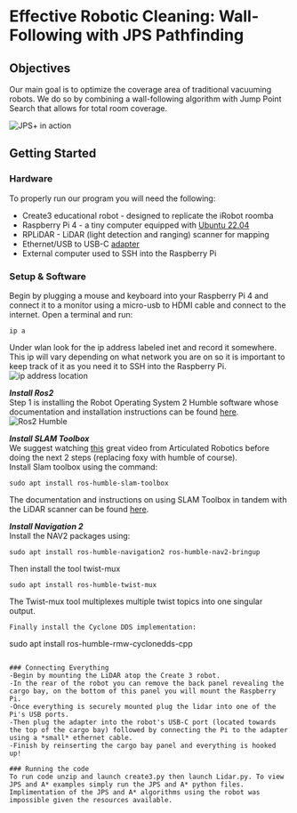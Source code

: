 # **Effective Robotic Cleaning:** Wall-Following with JPS Pathfinding

## Objectives

Our main goal is to optimize the coverage area of traditional vacuuming robots. We do so by combining a wall-following algorithm with Jump Point Search that allows for total room coverage.

![JPS+ in action](https://media.springernature.com/lw685/springer-static/image/chp%3A10.1007%2F978-981-99-0479-2_267/MediaObjects/539027_1_En_267_Fig10_HTML.png)

## Getting Started
### Hardware
To properly run our program you will need the following:
- Create3 educational robot - designed to replicate the iRobot roomba
- Raspberry Pi 4 - a tiny computer equipped with [Ubuntu 22.04](https://releases.ubuntu.com/jammy/)
- RPLiDAR - LiDAR (light detection and ranging) scanner for mapping
- Ethernet/USB to USB-C [adapter](https://www.amazon.com/Ethernet-Adapter-uni-Gigabit-Compatible/dp/B0871ZL9TG/ref=asc_df_B0871ZL9TG/?tag=hyprod-20&linkCode=df0&hvadid=693310954762&hvpos=&hvnetw=g&hvrand=16954073619488731607&hvpone=&hvptwo=&hvqmt=&hvdev=c&hvdvcmdl=&hvlocint=&hvlocphy=9001843&hvtargid=pla-1123808946192&mcid=ab8721b29d5033a99494d584b3d2629a&gad_source=1&gclid=CjwKCAjw9IayBhBJEiwAVuc3fv7x_C3fqsNCKoSJi1NQ9luoM_0g8-K-M9aF9xyh8DQZ1dmS7RkLcRoCUT0QAvD_BwE&th=1)
- External computer used to SSH into the Raspberry Pi

### Setup & Software
Begin by plugging a mouse and keyboard into your Raspberry Pi 4 and connect it to a monitor using a micro-usb to HDMI cable and connect to the internet. Open a terminal and run:
```
ip a
```
Under wlan look for the ip address labeled inet and record it somewhere. This ip will vary depending on what network you are on so it is important to keep track of it as you need it to SSH into the Raspberry Pi.
![ip address location](https://www.mbtechworks.com/wp-uploads/ifconfig-1.jpg)

***Install Ros2***  
Step 1 is installing the Robot Operating System 2 Humble software whose documentation and installation instructions can be found [here](https://docs.ros.org/en/humble/Installation.html).  
![Ros2 Humble](https://docs.ros.org/en/humble/_static/humble-small.png)  

***Install SLAM Toolbox***  
We suggest watching [this](https://www.youtube.com/watch?v=ZaiA3hWaRzE&t=504s) great video from Articulated Robotics before doing the next 2 steps (replacing foxy with humble of course).  
Install Slam toolbox using the command:  
```
sudo apt install ros-humble-slam-toolbox
``` 
The documentation and instructions on using SLAM Toolbox in tandem with the LiDAR scanner can be found [here](https://github.com/iRobotEducation/create3_examples/tree/humble/create3_lidar_slam).  

***Install Navigation 2***  
Install the NAV2 packages using:
```
sudo apt install ros-humble-navigation2 ros-humble-nav2-bringup
```
Then install the tool twist-mux
```
sudo apt install ros-humble-twist-mux
```
The Twist-mux tool multiplexes multiple twist topics into one singular output.
```
Finally install the Cyclone DDS implementation:
```
sudo apt install ros-humble-rmw-cyclonedds-cpp
```

### Connecting Everything
-Begin by mounting the LiDAR atop the Create 3 robot.
-In the rear of the robot you can remove the back panel revealing the cargo bay, on the bottom of this panel you will mount the Raspberry Pi.
-Once everything is securely mounted plug the lidar into one of the Pi's USB ports.
-Then plug the adapter into the robot's USB-C port (located towards the top of the cargo bay) followed by connecting the Pi to the adapter using a *small* ethernet cable.
-Finish by reinserting the cargo bay panel and everything is hooked up!

### Running the code
To run code unzip and launch create3.py then launch Lidar.py. To view JPS and A* examples simply run the JPS and A* python files. Implimentation of the JPS and A* algorithms using the robot was impossible given the resources available. 

